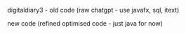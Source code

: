 <p>digitaldiary3 - old code (raw chatgpt - use javafx, sql, itext)</p>
<p>new code (refined optimised code - just java for now)</p>
